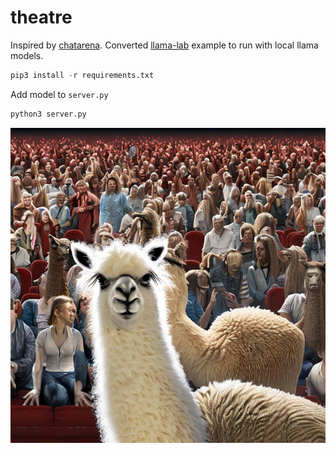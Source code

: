 # theatre

Inspired by [chatarena](https://github.com/chatarena/chatarena/tree/main/chatarena). Converted [llama-lab](https://github.com/run-llama/llama-lab) example to run with local llama models.

```python
pip3 install -r requirements.txt
```

Add model to `server.py`

```python
python3 server.py
```

![](./image.jpeg)
